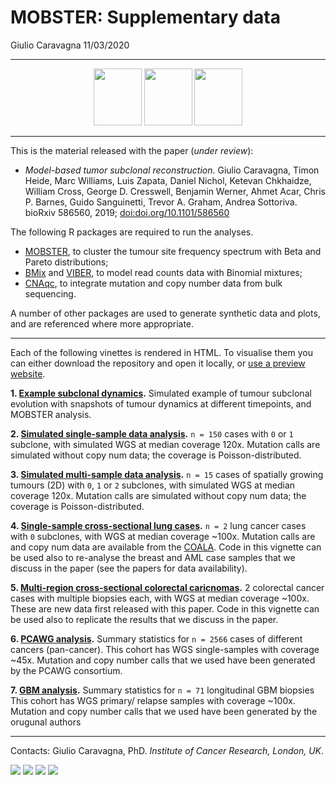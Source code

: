 MOBSTER: Supplementary data
================
Giulio Caravagna
11/03/2020

-----

<center>

<a href="https://caravagn.github.io/mobster"><img src="https://caravagn.github.io/mobster/reference/figures/logo.png" width=77px height=91px></img></a>
<a href="https://caravagn.github.io/VIBER"><img src="https://caravagn.github.io/VIBER/reference/figures/logo.png" width=77px height=91px></img></a>
<a href="https://caravagn.github.io/CNAqc"><img src="https://caravagn.github.io/CNAqc/reference/figures/logo.png" width=77px height=91px></img></a>

</center>

-----

This is the material released with the paper (*under review*):

  - *Model-based tumor subclonal reconstruction*. Giulio Caravagna,
    Timon Heide, Marc Williams, Luis Zapata, Daniel Nichol, Ketevan
    Chkhaidze, William Cross, George D. Cresswell, Benjamin Werner,
    Ahmet Acar, Chris P. Barnes, Guido Sanguinetti, Trevor A. Graham,
    Andrea Sottoriva. bioRxiv 586560, 2019;
    [doi:doi.org/10.1101/586560](https://doi.org/10.1101/586560)

The following R packages are required to run the analyses.

  - [MOBSTER](https://caravagn.github.io/mobster), to cluster the tumour
    site frequency spectrum with Beta and Pareto distributions;
  - [BMix](https://caravagn.github.io/BMix) and
    [VIBER](https://caravagn.github.io/VIBER), to model read counts data
    with Binomial mixtures;
  - [CNAqc](https://caravagn.github.io/CNAqc), to integrate mutation and
    copy number data from bulk sequencing.

A number of other packages are used to generate synthetic data and
plots, and are referenced where more appropriate.

-----

Each of the following vinettes is rendered in HTML. To visualise them
you can either download the repository and open it locally, or [use a
preview website](https://htmlpreview.github.io/).

**1. [Example subclonal
dynamics](./Tumor_sim_example/Example_tumour_simulation.html).**
Simulated example of tumour subclonal evolution with snapshots of tumour
dynamics at different timepoints, and MOBSTER analysis.

**2. [Simulated single-sample data
analysis](./Tumor_sim_nospace/Simulated_onesample.html).** `n = 150`
cases with `0` or `1` subclone, with simulated WGS at median coverage
120x. Mutation calls are simulated without copy num data; the coverage
is Poisson-distributed.

**3. [Simulated multi-sample data
analysis](./Tumor_sim_space/Simulated_multisample.html).** `n = 15`
cases of spatially growing tumours (2D) with `0`, `1` or `2` subclones,
with simulated WGS at median coverage 120x. Mutation calls are simulated
without copy num data; the coverage is Poisson-distributed.

**4. [Single-sample cross-sectional lung
cases](./Lungs/Real_data_lungs.html).** `n = 2` lung cancer cases with
`0` subclones, with WGS at median coverage ~100x. Mutation calls are and
copy num data are available from the
[COALA](http://genome.kaist.ac.kr/). Code in this vignette can be used
also to re-analyse the breast and AML case samples that we discuss in
the paper (see the papers for data availability).

**5. [Multi-region cross-sectional colorectal
caricnomas](./CRC/CRC_vignette.html).** 2 colorectal cancer cases with
multiple biopsies each, with WGS at median coverage ~100x. These are new
data first released with this paper. Code in this vignette can be used
also to replicate the results that we discuss in the paper.

**6. [PCAWG analysis](./PCAWG/PCAWG_analysis_table.html).** Summary
statistics for `n = 2566` cases of different cancers (pan-cancer). This
cohort has WGS single-samples with coverage ~45x. Mutation and copy
number calls that we used have been generated by the PCAWG consortium.

**7. [GBM analysis](./GBM/GBM_analysis_table.html).** Summary statistics
for `n = 71` longitudinal GBM biopsies This cohort has WGS primary/
relapse samples with coverage ~100x. Mutation and copy number calls that
we used have been generated by the orugunal authors

-----

Contacts: Giulio Caravagna, PhD. *Institute of Cancer Research, London,
UK*.

[![](https://img.shields.io/badge/Email-gcaravagn@gmail.com-informational.svg?style=social)](mailto:gcaravagn@gmail.com)
[![](https://img.shields.io/badge/caravagn-informational.svg?style=social&logo=GitHub)](https://github.com/caravagn)
[![](https://img.shields.io/badge/@gcaravagna-informational.svg?style=social&logo=Twitter)](https://twitter.com/gcaravagna)
[![](https://img.shields.io/badge/Homepage-informational.svg?style=social&logo=Google)](https://sites.google.com/site/giuliocaravagna/)
